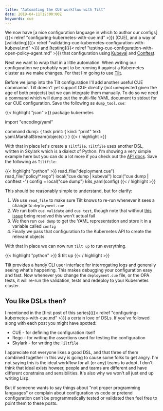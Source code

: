 ```yaml
---
title: "Automating the CUE workflow with Tilt"
date: 2019-04-11T12:00:00Z
keywords: cue
---
```


We now have [a nice configuration language in which to author our configs]({{< relref "configuring-kubernetes-with-cue.md" >}}) (CUE), and
a way of [validating]({{< relref "validating-cue-kubernetes-configuration-with-kubeval.md" >}}) and [testing]({{< relref "testing-cue-configuration-with-open-policy-agent.md" >}}) that configuration using [Kubeval](https://github.com/garethr/Kubeval)
and [Conftest](https://github.com/igarethr/Kubeval).

Next we want to wrap that in a little automation. When writing our configuration we
probably want to be running it against a Kubernetes cluster as we make changes. For
that I'm going to use [Tilt](https://tilt.dev/).

Before we jump into the Tilt configuration I'll add another useful CUE commannd. Tilt doesn't
yet support CUE directly (not unexpected given the age of both projects) but we can
integrate them manually. To do so we need a command which will dump out the multi-file YAML
document to stdout for our CUE configuration. Save the following as `dump_tool.cue`:

{{< highlight "json" >}}
package kubernetes

import "encoding/yaml"

command dump: {
  task print: {
    kind: "print"
    text: yaml.MarshalStream(objects)
  }
}
{{< / highlight >}}


With that in place let's create a `Tiltfile`. `Tiltfile` uses another DSL, written in Skylark
which is a dialect of Python. I'm showing a very simple example here but you can do a lot more
if you check out the [API docs](https://docs.tilt.dev/api.html). Save the following as `Tiltfile`:

{{< highlight "python" >}}
read_file("deployment.cue")
read_file("policy/*.rego")
local("cue dump | kubeval")
local("cue dump | conftest -")
config = local("cue dump")
k8s_yaml(config)
{{< / highlight >}}

This should be reasonably simple to understand, but for clarify:

1. We use `read_file` to make sure Tilt knows to re-run whenever it sees a change to `deployment.cue`
2. We run both `cue validate` and `cue test`, though note that without [this issue](https://github.com/cuelang/cue/issues/30) being resolved this won't actual fail
3. We then run `cue dump` to get the YAML representation and store it in a variable called `config`
4. Finally we pass that configuration to the Kubernetes API to create the relevant objects

With that in place we can now run `tilt up` to run everything.

{{< highlight "python" >}}
$ tilt up
{{< / highlight >}}

Tilt provides a handy CLI user interface for interrogating logs and generally seeing what's
happening. This makes debugging your configuration easy and fast. Now whenever you change the 
`deployment.cue` file, or the OPA tests, it will re-run the validation, tests and redeploy to
your Kubernetes cluster.

## You like DSLs then?

I mentioned in the [first post of this series]({{< relref "configuring-kubernetes-with-cue.md" >}}) a certain love of DSLs. If you've followed along
with each post you might have spotted:

* CUE - for defining the configuration itself
* Rego - for writing the assertions used for testing the configuration
* Skylark - for writing the `Tiltfile`

I appreciate not everyone likes a good DSL, and that three of them combined together in this
way is going to cause some folks to get angry. I'm not saying this is the ideal workflow for
all (or any) teams to adopt. I don't think that ideal exists howeer, people and teams are
different and have different constrains and sensibilities. It's also why we won't all just
end up writing Lisp.

But if someone wants to say things about "not proper programming languages" or complain about
configuration vs code or pretend configuration can't be programmatically tested or validated
then feel free to point them to these posts.


